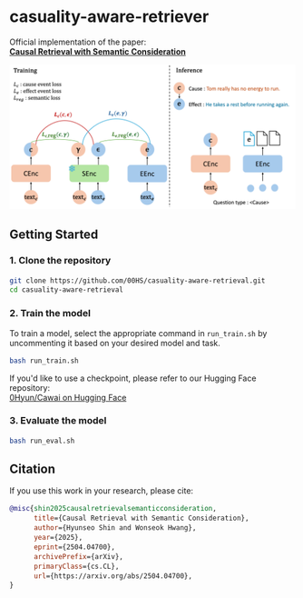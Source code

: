 # casuality-aware-retriever

Official implementation of the paper:  
**[Causal Retrieval with Semantic Consideration](https://arxiv.org/abs/2504.04700)** 

<p align="center">
      <img src="causal_retrieval.png" alt="Causal Retrieval Overview" width="600"/>
</p>

## Getting Started

### 1. Clone the repository

```bash
git clone https://github.com/00HS/casuality-aware-retrieval.git
cd casuality-aware-retrieval
```

### 2. Train the model
To train a model, select the appropriate command in `run_train.sh` by uncommenting it based on your desired model and task.
```bash 
bash run_train.sh
```
If you'd like to use a checkpoint, please refer to our Hugging Face repository:  
[0Hyun/Cawai on Hugging Face](https://huggingface.co/0Hyun/Cawai)

### 3. Evaluate the model

```bash 
bash run_eval.sh
```

## Citation

If you use this work in your research, please cite:

```bibtex
@misc{shin2025causalretrievalsemanticconsideration,
      title={Causal Retrieval with Semantic Consideration}, 
      author={Hyunseo Shin and Wonseok Hwang},
      year={2025},
      eprint={2504.04700},
      archivePrefix={arXiv},
      primaryClass={cs.CL},
      url={https://arxiv.org/abs/2504.04700}, 
}
```
